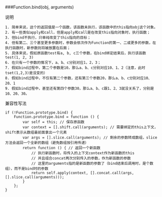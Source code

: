 ﻿###Function.bind(obj, arguments)

说明

    1. 简单来说，这个的返回值是一个函数，该函数未执行，该函数中的this指向obj这个对象。
    2. 有一些类似apply和call，但是apply和call是在改变this指向对象时，执行函数；
    3. 但bind不执行，只单纯改变了this指向的目标；
    4. 但有第二、三个甚至更多参数时，参数会依次作为Function的第一、二或更多的参数，在执行函数时，新参数则将被放置在后面；
    5. 具体来说，假如原函数test有a, b, c三个参数，在bind绑定结束后，执行该函数test(1, 2, 3)
    6. 在只有一个参数的情况下，a、b、c分别对应1，2，3；
    7. 假如bind过程中，第二个参数是10，那么a、b、c分别对应10、1、2（注意，此时tset(1,2,3)是没变的）
    8. 假如bind过程中，不仅有第二个参数，还有第三个参数20，那么a、b、c分别对应10、20、1
    9. 假如bind过程中，甚至还有第四个参数30，那么a、b、c跟1、2、3就没关系了，分别是10、20、30。

兼容性写法

    if (!Function.prototype.bind) {
        Function.prototype.bind = function () {
            var self = this; // 保存原函数
            var context = [].shift.call(arguments); // 需要绑定的this上下文，shift表示从数组最前面拿出一个元素
            var args = [].slice.call(arguments); // 剩余的参数转成数组，slice方法会返回一个全新的数组（避免数组按引用传递）
            return function () { // 返回一个新函数
                // 执行新函数时，将传入的上下文context作为新函数的this
                // 并且组合concat两次分别传入的参数，作为新函数的参数
                // 这里的arguments指的是新函数的参数了（bind结束后调用时，是个数组），而不是bind时的参数
                return self.apply(context, [].concat.call(args, [].slice.call(arguments)));
            }
        };
    }